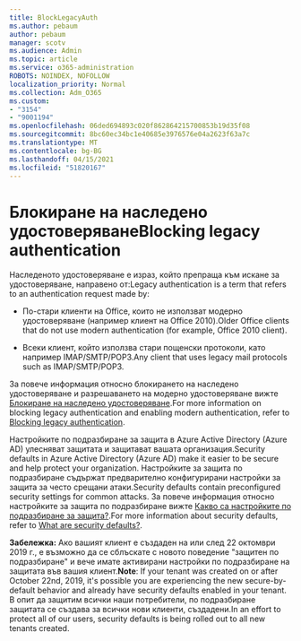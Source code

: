 ```yaml
---
title: BlockLegacyAuth
ms.author: pebaum
author: pebaum
manager: scotv
ms.audience: Admin
ms.topic: article
ms.service: o365-administration
ROBOTS: NOINDEX, NOFOLLOW
localization_priority: Normal
ms.collection: Adm_O365
ms.custom:
- "3154"
- "9001194"
ms.openlocfilehash: 06ded694893c020f862864215700853b19d35f08
ms.sourcegitcommit: 8bc60ec34bc1e40685e3976576e04a2623f63a7c
ms.translationtype: MT
ms.contentlocale: bg-BG
ms.lasthandoff: 04/15/2021
ms.locfileid: "51820167"
---
```

# <a name="blocking-legacy-authentication"></a><span data-ttu-id="567b9-102">Блокиране на наследено удостоверяване</span><span class="sxs-lookup"><span data-stu-id="567b9-102">Blocking legacy authentication</span></span>

<span data-ttu-id="567b9-103">Наследеното удостоверяване е израз, който препраща към искане за удостоверяване, направено от:</span><span class="sxs-lookup"><span data-stu-id="567b9-103">Legacy authentication is a term that refers to an authentication request made by:</span></span>

- <span data-ttu-id="567b9-104">По-стари клиенти на Office, които не използват модерно удостоверяване (например клиент на Office 2010).</span><span class="sxs-lookup"><span data-stu-id="567b9-104">Older Office clients that do not use modern authentication (for example, Office 2010 client).</span></span>

- <span data-ttu-id="567b9-105">Всеки клиент, който използва стари пощенски протоколи, като например IMAP/SMTP/POP3.</span><span class="sxs-lookup"><span data-stu-id="567b9-105">Any client that uses legacy mail protocols such as IMAP/SMTP/POP3.</span></span>

<span data-ttu-id="567b9-106">За повече информация относно блокирането на наследено удостоверяване и разрешаването на модерно удостоверяване вижте [Блокиране на наследено удостоверяване](https://docs.microsoft.com/azure/active-directory/conditional-access/concept-conditional-access-block-legacy-authentication).</span><span class="sxs-lookup"><span data-stu-id="567b9-106">For more information on blocking legacy authentication and enabling modern authentication, refer to [Blocking legacy authentication](https://docs.microsoft.com/azure/active-directory/conditional-access/concept-conditional-access-block-legacy-authentication).</span></span>

<span data-ttu-id="567b9-107">Настройките по подразбиране за защита в Azure Active Directory (Azure AD) улесняват защитата и защитават вашата организация.</span><span class="sxs-lookup"><span data-stu-id="567b9-107">Security defaults in Azure Active Directory (Azure AD) make it easier to be secure and help protect your organization.</span></span> <span data-ttu-id="567b9-108">Настройките за защита по подразбиране съдържат предварително конфигурирани настройки за защита за често срещани атаки.</span><span class="sxs-lookup"><span data-stu-id="567b9-108">Security defaults contain preconfigured security settings for common attacks.</span></span>
<span data-ttu-id="567b9-109">За повече информация относно настройките за защита по подразбиране вижте [Какво са настройките по подразбиране за защита?](https://docs.microsoft.com/azure/active-directory/fundamentals/concept-fundamentals-security-defaults).</span><span class="sxs-lookup"><span data-stu-id="567b9-109">For more information about security defaults, refer to [What are security defaults?](https://docs.microsoft.com/azure/active-directory/fundamentals/concept-fundamentals-security-defaults).</span></span> 

<span data-ttu-id="567b9-110">**Забележка:** Ако вашият клиент е създаден на или след 22 октомври 2019 г., е възможно да се сблъскате с новото поведение "защитен по подразбиране" и вече имате активирани настройки по подразбиране на защитата във вашия клиент.</span><span class="sxs-lookup"><span data-stu-id="567b9-110">**Note**:  If your tenant was created on or after October 22nd, 2019, it's possible you are experiencing the new secure-by-default behavior and already have security defaults enabled in your tenant.</span></span>  <span data-ttu-id="567b9-111">В опит да защитим всички наши потребители, по подразбиране защитата се създава за всички нови клиенти, създадени.</span><span class="sxs-lookup"><span data-stu-id="567b9-111">In an effort to protect all of our users, security defaults is being rolled out to all new tenants created.</span></span>
